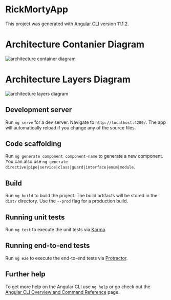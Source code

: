# RickMortyApp

This project was generated with [Angular CLI](https://github.com/angular/angular-cli) version 11.1.2.

# Architecture Contanier Diagram
![architecture container diagram](https://github.com/edgarinhm/rick-and-morty-gallery/blob/main/documentation/architecture/container-diagram.drawio.png)

# Architecture Layers Diagram
![architecture layers diagram](https://github.com/edgarinhm/rick-and-morty-gallery/blob/main/documentation/architecture/layer-diagram.drawio.png)

## Development server

Run `ng serve` for a dev server. Navigate to `http://localhost:4200/`. The app will automatically reload if you change any of the source files.

## Code scaffolding

Run `ng generate component component-name` to generate a new component. You can also use `ng generate directive|pipe|service|class|guard|interface|enum|module`.

## Build

Run `ng build` to build the project. The build artifacts will be stored in the `dist/` directory. Use the `--prod` flag for a production build.

## Running unit tests

Run `ng test` to execute the unit tests via [Karma](https://karma-runner.github.io).

## Running end-to-end tests

Run `ng e2e` to execute the end-to-end tests via [Protractor](http://www.protractortest.org/).

## Further help

To get more help on the Angular CLI use `ng help` or go check out the [Angular CLI Overview and Command Reference](https://angular.io/cli) page.
